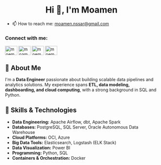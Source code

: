 
<h1 align="center">Hi 👋, I'm Moamen</h1>

- 📫 How to reach me: moamen.nssar@gmail.com
<h3 align="left">Connect with me:</h3>
<p align="left">
<a href="https://twitter.com/moemenls" target="blank"><img align="center" src="https://raw.githubusercontent.com/rahuldkjain/github-profile-readme-generator/master/src/images/icons/Social/twitter.svg" alt="moemenls" height="30" width="40" /></a>
<a href="https://linkedin.com/in/moamen-nssar-842269182" target="blank"><img align="center" src="https://raw.githubusercontent.com/rahuldkjain/github-profile-readme-generator/master/src/images/icons/Social/linked-in-alt.svg" alt="moamen-nssar-842269182" height="30" width="40" /></a>
<a href="https://www.hackerrank.com/moemen35" target="blank"><img align="center" src="https://raw.githubusercontent.com/rahuldkjain/github-profile-readme-generator/master/src/images/icons/Social/hackerrank.svg" alt="moemen35" height="30" width="40" /></a>
<a href="https://www.leetcode.com/moemen35" target="blank"><img align="center" src="https://raw.githubusercontent.com/rahuldkjain/github-profile-readme-generator/master/src/images/icons/Social/leet-code.svg" alt="moemen35" height="30" width="40" /></a>
</p>

## 👋 About Me
I'm a **Data Engineer** passionate about building scalable data pipelines and analytics solutions. My experience spans **ETL, data modeling, dashboarding, and cloud computing**, with a strong background in SQL and Python.

## 🔧 Skills & Technologies
- **Data Engineering:** Apache Airflow, dbt, Apache Spark
- **Databases:** PostgreSQL, SQL Server, Oracle Autonomous Data Warehouse
- **Cloud Platforms:** OCI, Azure
- **Big Data Tools:** Elasticsearch, Logstash (ELK Stack)
- **Data Visualization:** Power BI
- **Programming:** Python, SQL
- **Containers & Orchestration:** Docker


